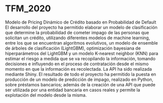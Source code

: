 # TFM_2020
Modelo de Pricing Dinámico de Crédito basado en Probabilidad de Default
El desarrollo del proyecto ha permitido elaborar un modelo de clasificación que determine la probabilidad de cometer impago de las personas que solicitan un crédito, utilizando diferentes modelos de machine learning, entre los que se encuentran algoritmos evolutivos, un modelo de ensemble de árboles de clasificación (LightGBM), optimización bayesiana de hiperparámetros del LightGBM y un modelo K-nearest neighbor (KNN) para estimar el riesgo a medida que se va recopilando la información, tomando decisiones e influyendo en el proceso de contratación desde el mismo momento en que la información es recolectada. La API ha sido realizada mediante Shiny. El resultado de todo el proyecto ha permitido la puesta en producción de un modelo de predicción de impago, realizado en Python, sobre préstamos bancarios; además de la creación de una API que puede ser utilizada por una entidad bancaria en casos reales y permite la explotación del modelo desde la misma.
